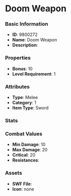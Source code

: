 # Doom Weapon



### Basic Information

- **ID**: 9800272
- **Name**: Doom Weapon
- **Description**: 

### Properties

- **Bonus**: 10
- **Level Requirement**: 1

### Attributes

- **Type**: Melee     
- **Category**: 1
- **Item Type**: Sword

### Stats


### Combat Values

- **Min Damage**: 10
- **Max Damage**: 20
- **Critical**: 20
- **Resistances**: 

### Assets

- **SWF File**: 
- **Icon**: none

